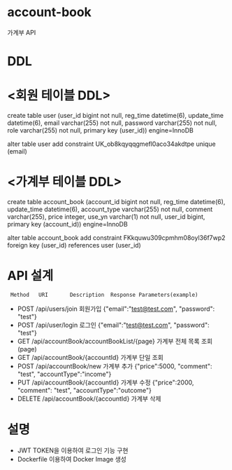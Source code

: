 # account-book

가계부 API

# DDL

# <회원 테이블 DDL>

create table user (user_id bigint not null, reg_time datetime(6), update_time datetime(6), email varchar(255) not null, password varchar(255) not null, role varchar(255) not null, primary key (user_id)) engine=InnoDB

alter table user add constraint UK_ob8kqyqqgmefl0aco34akdtpe unique (email)
# <가계부 테이블 DDL>

create table account_book (account_id bigint not null, reg_time datetime(6), update_time datetime(6), account_type varchar(255) not null, comment varchar(255), price integer, use_yn varchar(1) not null, user_id bigint, primary key (account_id)) engine=InnoDB

alter table account_book add constraint FKkquwu309cpmhm08oyl36f7wp2 foreign key (user_id) references user (user_id)

# API 설계
     Method   URI       Description  Response Parameters(example)
- POST /api/users/join      회원가입   {"email":"test@test.com", "password": "test"}
- POST /api/user/login 로그인 {"email":"test@test.com", "password": "test"}
- GET /api/accountBook/accountBookList/{page} 가계부 전체 목록 조회 (page)
- GET /api/accountBook/{accountId} 가계부 단일 조회
- POST /api/accountBook/new 가계부 추가 {"price":5000, "comment": "test", "accountType":"income"}
- PUT /api/accountBook/{accountId} 가계부 수정 {"price":2000, "comment": "test", "accountType":"outcome"}
- DELETE /api/accountBook/{accountId} 가계부 삭제

# 설명
- JWT TOKEN을 이용하여 로그인 기능 구현
- Dockerfile 이용하여 Docker Image 생성